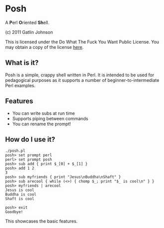 Posh
====

A **P**erl **O**riented **Sh**ell.

(c) 2011 Gatlin Johnson

This is licensed under the Do What The Fuck You Want Public License.
You may obtain a copy of the license [here](http://sam.zoy.org/wtfpl).

What is it?
-----------

Posh is a simple, crappy shell written in Perl. It is intended to be used for
pedagogical purposes as it supports a number of beginner-to-intermediate Perl
examples.

Features
--------

*   You can write subs at run time
*   Supports piping between commands
*   You can rename the prompt!

How do I use it?
----------------

    ./posh.pl
    posh> set prompt perl
    perl> set prompt posh
    posh> sub add { print $_[0] + $_[1] }
    posh> add 1 2
    3
    posh> sub myfriends { print "Jesus\nBuddha\nShaft" }
    posh> sub arecool { while (<>) { chomp $_; print "$_ is cool\n" } }
    posh> myfriends | arecool
    Jesus is cool
    Buddha is cool
    Shaft is cool

    posh> exit
    Goodbye!

This showcases the basic features.

